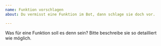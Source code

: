```yaml
---
name: Funktion vorschlagen
about: Du vermisst eine Funktion im Bot, dann schlage sie doch vor.

---
```


Was für eine Funktion soll es denn sein? Bitte beschreibe sie so detailliert wie möglich.
